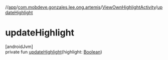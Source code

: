 //[app](../../../index.md)/[com.mobdeve.gonzales.lee.ong.artemis](../index.md)/[ViewOwnHighlightActivity](index.md)/[updateHighlight](update-highlight.md)

# updateHighlight

[androidJvm]\
private fun [updateHighlight](update-highlight.md)(highlight: [Boolean](https://kotlinlang.org/api/latest/jvm/stdlib/kotlin/-boolean/index.html))
